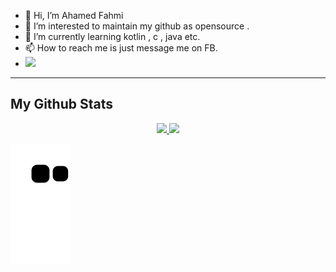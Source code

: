 

- 👋 Hi, I’m Ahamed Fahmi
- 👀 I’m interested to maintain my github as opensource .
- 🌱 I’m currently learning kotlin , c , java etc.
- 📫 How to reach me is just message me on FB.
- ![](https://komarev.com/ghpvc/?username=ahamedfahmi&color=green)

<hr>
<h2> My Github Stats </h2>
<div align="center">
  <a href="https://github.com/ahamedfahmi">
  <img height="180em" src="https://github-readme-stats.vercel.app/api?username=ahamedfahmi&show_icons=true&theme=gotham&include_all_commits=true&count_private=true"/>
  <img height="180em" src="https://github-readme-stats.vercel.app/api/top-langs/?username=ahamedfahmi&layout=compact&langs_count=7&theme=gotham"/>
</div>

  ![Snake animation](https://github.com/rafaballerini/rafaballerini/blob/output/github-contribution-grid-snake.svg)
<!---
ahamedfahmi/ahamedfahmi is a ✨ special ✨ repository because its `README.md` (this file) appears on your GitHub profile.
You can click the Preview link to take a look at your changes.
--->
